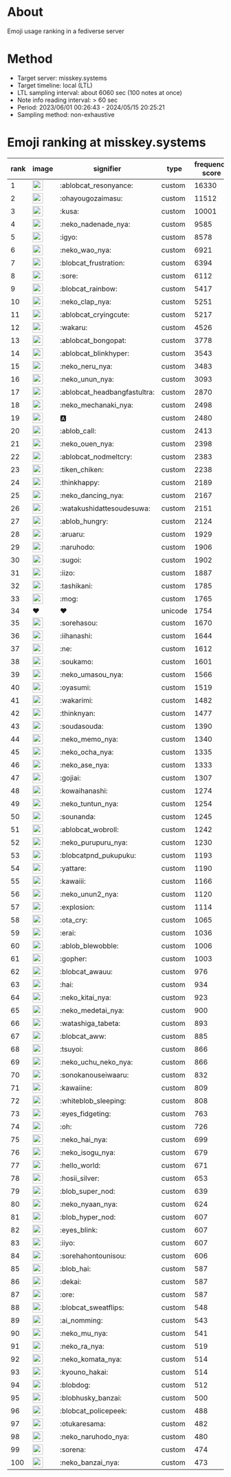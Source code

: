 # About
Emoji usage ranking in a fediverse server

# Method
- Target server: misskey.systems
- Target timeline: local (LTL)
- LTL sampling interval: about 6060 sec (100 notes at once)
- Note info reading interval: > 60 sec
- Period: 2023/06/01 00:26:43 - 2024/05/15 20:25:21 
- Sampling method: non-exhaustive

# Emoji ranking at misskey.systems

|rank|image|signifier|type|frequency score|
|----|----|----|----|----|
|1|<img height="24" src="https://misskey.systems/emoji/ablobcat_resonyance.webp">|:ablobcat_resonyance:|custom|16330|
|2|<img height="24" src="https://misskey.systems/emoji/ohayougozaimasu.webp">|:ohayougozaimasu:|custom|11512|
|3|<img height="24" src="https://misskey.systems/emoji/kusa.webp">|:kusa:|custom|10001|
|4|<img height="24" src="https://misskey.systems/emoji/neko_nadenade_nya.webp">|:neko_nadenade_nya:|custom|9585|
|5|<img height="24" src="https://misskey.systems/emoji/igyo.webp">|:igyo:|custom|8578|
|6|<img height="24" src="https://misskey.systems/emoji/neko_wao_nya.webp">|:neko_wao_nya:|custom|6921|
|7|<img height="24" src="https://misskey.systems/emoji/blobcat_frustration.webp">|:blobcat_frustration:|custom|6394|
|8|<img height="24" src="https://misskey.systems/emoji/sore.webp">|:sore:|custom|6112|
|9|<img height="24" src="https://misskey.systems/emoji/blobcat_rainbow.webp">|:blobcat_rainbow:|custom|5417|
|10|<img height="24" src="https://misskey.systems/emoji/neko_clap_nya.webp">|:neko_clap_nya:|custom|5251|
|11|<img height="24" src="https://misskey.systems/emoji/ablobcat_cryingcute.webp">|:ablobcat_cryingcute:|custom|5217|
|12|<img height="24" src="https://misskey.systems/emoji/wakaru.webp">|:wakaru:|custom|4526|
|13|<img height="24" src="https://misskey.systems/emoji/ablobcat_bongopat.webp">|:ablobcat_bongopat:|custom|3778|
|14|<img height="24" src="https://misskey.systems/emoji/ablobcat_blinkhyper.webp">|:ablobcat_blinkhyper:|custom|3543|
|15|<img height="24" src="https://misskey.systems/emoji/neko_neru_nya.webp">|:neko_neru_nya:|custom|3483|
|16|<img height="24" src="https://misskey.systems/emoji/neko_unun_nya.webp">|:neko_unun_nya:|custom|3093|
|17|<img height="24" src="https://misskey.systems/emoji/ablobcat_headbangfastultra.webp">|:ablobcat_headbangfastultra:|custom|2870|
|18|<img height="24" src="https://misskey.systems/emoji/neko_mechanaki_nya.webp">|:neko_mechanaki_nya:|custom|2498|
|19|<img height="24" src="https://misskey.systems/emoji/a.webp">|:a:|custom|2480|
|20|<img height="24" src="https://misskey.systems/emoji/ablob_call.webp">|:ablob_call:|custom|2413|
|21|<img height="24" src="https://misskey.systems/emoji/neko_ouen_nya.webp">|:neko_ouen_nya:|custom|2398|
|22|<img height="24" src="https://misskey.systems/emoji/ablobcat_nodmeltcry.webp">|:ablobcat_nodmeltcry:|custom|2383|
|23|<img height="24" src="https://misskey.systems/emoji/tiken_chiken.webp">|:tiken_chiken:|custom|2238|
|24|<img height="24" src="https://misskey.systems/emoji/thinkhappy.webp">|:thinkhappy:|custom|2189|
|25|<img height="24" src="https://misskey.systems/emoji/neko_dancing_nya.webp">|:neko_dancing_nya:|custom|2167|
|26|<img height="24" src="https://misskey.systems/emoji/watakushidattesoudesuwa.webp">|:watakushidattesoudesuwa:|custom|2151|
|27|<img height="24" src="https://misskey.systems/emoji/ablob_hungry.webp">|:ablob_hungry:|custom|2124|
|28|<img height="24" src="https://misskey.systems/emoji/aruaru.webp">|:aruaru:|custom|1929|
|29|<img height="24" src="https://misskey.systems/emoji/naruhodo.webp">|:naruhodo:|custom|1906|
|30|<img height="24" src="https://misskey.systems/emoji/sugoi.webp">|:sugoi:|custom|1902|
|31|<img height="24" src="https://misskey.systems/emoji/iizo.webp">|:iizo:|custom|1887|
|32|<img height="24" src="https://misskey.systems/emoji/tashikani.webp">|:tashikani:|custom|1785|
|33|<img height="24" src="https://misskey.systems/emoji/mog.webp">|:mog:|custom|1765|
|34|❤|❤|unicode|1754|
|35|<img height="24" src="https://misskey.systems/emoji/sorehasou.webp">|:sorehasou:|custom|1670|
|36|<img height="24" src="https://misskey.systems/emoji/iihanashi.webp">|:iihanashi:|custom|1644|
|37|<img height="24" src="https://misskey.systems/emoji/ne.webp">|:ne:|custom|1612|
|38|<img height="24" src="https://misskey.systems/emoji/soukamo.webp">|:soukamo:|custom|1601|
|39|<img height="24" src="https://misskey.systems/emoji/neko_umasou_nya.webp">|:neko_umasou_nya:|custom|1566|
|40|<img height="24" src="https://misskey.systems/emoji/oyasumi.webp">|:oyasumi:|custom|1519|
|41|<img height="24" src="https://misskey.systems/emoji/wakarimi.webp">|:wakarimi:|custom|1482|
|42|<img height="24" src="https://misskey.systems/emoji/thinknyan.webp">|:thinknyan:|custom|1477|
|43|<img height="24" src="https://misskey.systems/emoji/soudasouda.webp">|:soudasouda:|custom|1390|
|44|<img height="24" src="https://misskey.systems/emoji/neko_memo_nya.webp">|:neko_memo_nya:|custom|1340|
|45|<img height="24" src="https://misskey.systems/emoji/neko_ocha_nya.webp">|:neko_ocha_nya:|custom|1335|
|46|<img height="24" src="https://misskey.systems/emoji/neko_ase_nya.webp">|:neko_ase_nya:|custom|1333|
|47|<img height="24" src="https://misskey.systems/emoji/gojiai.webp">|:gojiai:|custom|1307|
|48|<img height="24" src="https://misskey.systems/emoji/kowaihanashi.webp">|:kowaihanashi:|custom|1274|
|49|<img height="24" src="https://misskey.systems/emoji/neko_tuntun_nya.webp">|:neko_tuntun_nya:|custom|1254|
|50|<img height="24" src="https://misskey.systems/emoji/sounanda.webp">|:sounanda:|custom|1245|
|51|<img height="24" src="https://misskey.systems/emoji/ablobcat_wobroll.webp">|:ablobcat_wobroll:|custom|1242|
|52|<img height="24" src="https://misskey.systems/emoji/neko_purupuru_nya.webp">|:neko_purupuru_nya:|custom|1230|
|53|<img height="24" src="https://misskey.systems/emoji/blobcatpnd_pukupuku.webp">|:blobcatpnd_pukupuku:|custom|1193|
|54|<img height="24" src="https://misskey.systems/emoji/yattare.webp">|:yattare:|custom|1190|
|55|<img height="24" src="https://misskey.systems/emoji/kawaiii.webp">|:kawaiii:|custom|1166|
|56|<img height="24" src="https://misskey.systems/emoji/neko_unun2_nya.webp">|:neko_unun2_nya:|custom|1120|
|57|<img height="24" src="https://misskey.systems/emoji/explosion.webp">|:explosion:|custom|1114|
|58|<img height="24" src="https://misskey.systems/emoji/ota_cry.webp">|:ota_cry:|custom|1065|
|59|<img height="24" src="https://misskey.systems/emoji/erai.webp">|:erai:|custom|1036|
|60|<img height="24" src="https://misskey.systems/emoji/ablob_blewobble.webp">|:ablob_blewobble:|custom|1006|
|61|<img height="24" src="https://misskey.systems/emoji/gopher.webp">|:gopher:|custom|1003|
|62|<img height="24" src="https://misskey.systems/emoji/blobcat_awauu.webp">|:blobcat_awauu:|custom|976|
|63|<img height="24" src="https://misskey.systems/emoji/hai.webp">|:hai:|custom|934|
|64|<img height="24" src="https://misskey.systems/emoji/neko_kitai_nya.webp">|:neko_kitai_nya:|custom|923|
|65|<img height="24" src="https://misskey.systems/emoji/neko_medetai_nya.webp">|:neko_medetai_nya:|custom|900|
|66|<img height="24" src="https://misskey.systems/emoji/watashiga_tabeta.webp">|:watashiga_tabeta:|custom|893|
|67|<img height="24" src="https://misskey.systems/emoji/blobcat_aww.webp">|:blobcat_aww:|custom|885|
|68|<img height="24" src="https://misskey.systems/emoji/tsuyoi.webp">|:tsuyoi:|custom|866|
|69|<img height="24" src="https://misskey.systems/emoji/neko_uchu_neko_nya.webp">|:neko_uchu_neko_nya:|custom|866|
|70|<img height="24" src="https://misskey.systems/emoji/sonokanouseiwaaru.webp">|:sonokanouseiwaaru:|custom|832|
|71|<img height="24" src="https://misskey.systems/emoji/kawaiine.webp">|:kawaiine:|custom|809|
|72|<img height="24" src="https://misskey.systems/emoji/whiteblob_sleeping.webp">|:whiteblob_sleeping:|custom|808|
|73|<img height="24" src="https://misskey.systems/emoji/eyes_fidgeting.webp">|:eyes_fidgeting:|custom|763|
|74|<img height="24" src="https://misskey.systems/emoji/oh.webp">|:oh:|custom|726|
|75|<img height="24" src="https://misskey.systems/emoji/neko_hai_nya.webp">|:neko_hai_nya:|custom|699|
|76|<img height="24" src="https://misskey.systems/emoji/neko_isogu_nya.webp">|:neko_isogu_nya:|custom|679|
|77|<img height="24" src="https://misskey.systems/emoji/hello_world.webp">|:hello_world:|custom|671|
|78|<img height="24" src="https://misskey.systems/emoji/hosii_silver.webp">|:hosii_silver:|custom|653|
|79|<img height="24" src="https://misskey.systems/emoji/blob_super_nod.webp">|:blob_super_nod:|custom|639|
|80|<img height="24" src="https://misskey.systems/emoji/neko_nyaan_nya.webp">|:neko_nyaan_nya:|custom|624|
|81|<img height="24" src="https://misskey.systems/emoji/blob_hyper_nod.webp">|:blob_hyper_nod:|custom|607|
|82|<img height="24" src="https://misskey.systems/emoji/eyes_blink.webp">|:eyes_blink:|custom|607|
|83|<img height="24" src="https://misskey.systems/emoji/iiyo.webp">|:iiyo:|custom|607|
|84|<img height="24" src="https://misskey.systems/emoji/sorehahontounisou.webp">|:sorehahontounisou:|custom|606|
|85|<img height="24" src="https://misskey.systems/emoji/blob_hai.webp">|:blob_hai:|custom|587|
|86|<img height="24" src="https://misskey.systems/emoji/dekai.webp">|:dekai:|custom|587|
|87|<img height="24" src="https://misskey.systems/emoji/ore.webp">|:ore:|custom|587|
|88|<img height="24" src="https://misskey.systems/emoji/blobcat_sweatflips.webp">|:blobcat_sweatflips:|custom|548|
|89|<img height="24" src="https://misskey.systems/emoji/ai_nomming.webp">|:ai_nomming:|custom|543|
|90|<img height="24" src="https://misskey.systems/emoji/neko_mu_nya.webp">|:neko_mu_nya:|custom|541|
|91|<img height="24" src="https://misskey.systems/emoji/neko_ra_nya.webp">|:neko_ra_nya:|custom|519|
|92|<img height="24" src="https://misskey.systems/emoji/neko_komata_nya.webp">|:neko_komata_nya:|custom|514|
|93|<img height="24" src="https://misskey.systems/emoji/kyouno_hakai.webp">|:kyouno_hakai:|custom|514|
|94|<img height="24" src="https://misskey.systems/emoji/blobdog.webp">|:blobdog:|custom|512|
|95|<img height="24" src="https://misskey.systems/emoji/blobhusky_banzai.webp">|:blobhusky_banzai:|custom|500|
|96|<img height="24" src="https://misskey.systems/emoji/blobcat_policepeek.webp">|:blobcat_policepeek:|custom|488|
|97|<img height="24" src="https://misskey.systems/emoji/otukaresama.webp">|:otukaresama:|custom|482|
|98|<img height="24" src="https://misskey.systems/emoji/neko_naruhodo_nya.webp">|:neko_naruhodo_nya:|custom|480|
|99|<img height="24" src="https://misskey.systems/emoji/sorena.webp">|:sorena:|custom|474|
|100|<img height="24" src="https://misskey.systems/emoji/neko_banzai_nya.webp">|:neko_banzai_nya:|custom|473|
